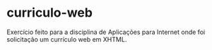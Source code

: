 # curriculo-web
Exercício feito para a disciplina de Aplicações para Internet onde foi solicitação um currículo web em XHTML.
